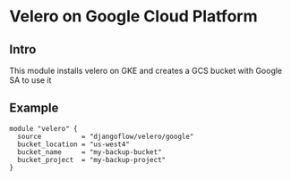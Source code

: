 # Velero on Google Cloud Platform

## Intro

This module installs velero on GKE and creates a GCS bucket with Google SA to use it

## Example

```
module "velero" {
  source          = "djangoflow/velero/google"
  bucket_location = "us-west4"
  bucket_name     = "my-backup-bucket"
  bucket_project  = "my-backup-project"
}
```